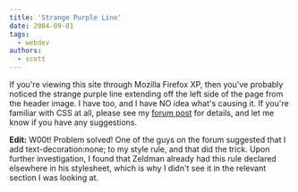 ```yaml
---
title: 'Strange Purple Line'
date: 2004-09-01
tags:
  - webdev
authors:
  - scott
---
```


If you're viewing this site through Mozilla Firefox XP, then you've probably noticed the strange purple line extending off the left side of the page from the header image. I have too, and I have NO idea what's causing it. If you're familiar with CSS at all, please see my [forum post](http://forums.devshed.com/t179653/s.html) for details, and let me know if you have any suggestions.

**Edit:** W00t! Problem solved! One of the guys on the forum suggested that I add text-decoration:none; to my style rule, and that did the trick. Upon further investigation, I found that Zeldman already had this rule declared elsewhere in his stylesheet, which is why I didn't see it in the relevant section I was looking at.
